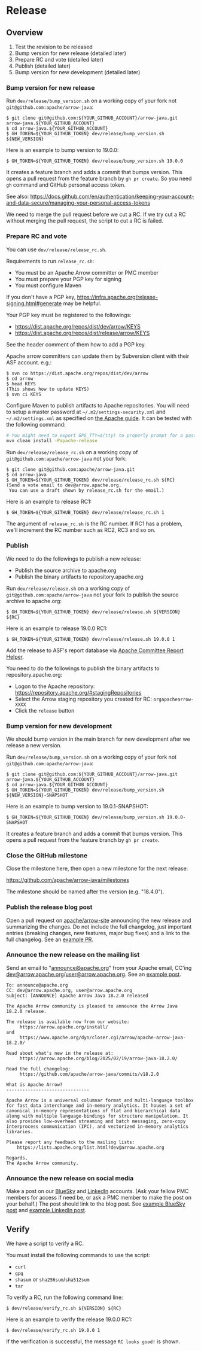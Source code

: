 <!---
  Licensed to the Apache Software Foundation (ASF) under one
  or more contributor license agreements.  See the NOTICE file
  distributed with this work for additional information
  regarding copyright ownership.  The ASF licenses this file
  to you under the Apache License, Version 2.0 (the
  "License"); you may not use this file except in compliance
  with the License.  You may obtain a copy of the License at

    http://www.apache.org/licenses/LICENSE-2.0

  Unless required by applicable law or agreed to in writing,
  software distributed under the License is distributed on an
  "AS IS" BASIS, WITHOUT WARRANTIES OR CONDITIONS OF ANY
  KIND, either express or implied.  See the License for the
  specific language governing permissions and limitations
  under the License.
-->

# Release

## Overview

  1. Test the revision to be released
  2. Bump version for new release (detailed later)
  3. Prepare RC and vote (detailed later)
  4. Publish (detailed later)
  5. Bump version for new development (detailed later)

### Bump version for new release

Run `dev/release/bump_version.sh` on a working copy of your fork not
`git@github.com:apache/arrow-java`:

```console
$ git clone git@github.com:${YOUR_GITHUB_ACCOUNT}/arrow-java.git arrow-java.${YOUR_GITHUB_ACCOUNT}
$ cd arrow-java.${YOUR_GITHUB_ACCOUNT}
$ GH_TOKEN=${YOUR_GITHUB_TOKEN} dev/release/bump_version.sh ${NEW_VERSION}
```

Here is an example to bump version to 19.0.0:

```
$ GH_TOKEN=${YOUR_GITHUB_TOKEN} dev/release/bump_version.sh 19.0.0
```

It creates a feature branch and adds a commit that bumps version. This
opens a pull request from the feature branch by `gh pr create`. So you
need `gh` command and GitHub personal access token.

See also:
https://docs.github.com/en/authentication/keeping-your-account-and-data-secure/managing-your-personal-access-tokens

We need to merge the pull request before we cut a RC. If we try cut a
RC without merging the pull request, the script to cut a RC is failed.

### Prepare RC and vote

You can use `dev/release/release_rc.sh`.

Requirements to run `release_rc.sh`:

  * You must be an Apache Arrow committer or PMC member
  * You must prepare your PGP key for signing
  * You must configure Maven

If you don't have a PGP key,
https://infra.apache.org/release-signing.html#generate may be helpful.

Your PGP key must be registered to the followings:

  * https://dist.apache.org/repos/dist/dev/arrow/KEYS
  * https://dist.apache.org/repos/dist/release/arrow/KEYS

See the header comment of them how to add a PGP key.

Apache arrow committers can update them by Subversion client with
their ASF account. e.g.:

```console
$ svn co https://dist.apache.org/repos/dist/dev/arrow
$ cd arrow
$ head KEYS
(This shows how to update KEYS)
$ svn ci KEYS
```

Configure Maven to publish artifacts to Apache repositories. You will
need to setup a master password at `~/.m2/settings-security.xml` and
`~/.m2/settings.xml` as specified on [the Apache
guide](https://infra.apache.org/publishing-maven-artifacts.html). It
can be tested with the following command:

```bash
# You might need to export GPG_TTY=$(tty) to properly prompt for a passphrase
mvn clean install -Papache-release
```

Run `dev/release/release_rc.sh` on a working copy of
`git@github.com:apache/arrow-java` not your fork:

```console
$ git clone git@github.com:apache/arrow-java.git
$ cd arrow-java
$ GH_TOKEN=${YOUR_GITHUB_TOKEN} dev/release/release_rc.sh ${RC}
(Send a vote email to dev@arrow.apache.org.
 You can use a draft shown by release_rc.sh for the email.)
```

Here is an example to release RC1:

```console
$ GH_TOKEN=${YOUR_GITHUB_TOKEN} dev/release/release_rc.sh 1
```

The argument of `release_rc.sh` is the RC number. If RC1 has a
problem, we'll increment the RC number such as RC2, RC3 and so on.

### Publish

We need to do the followings to publish a new release:

  * Publish the source archive to apache.org
  * Publish the binary artifacts to repository.apache.org

Run `dev/release/release.sh` on a working copy of
`git@github.com:apache/arrow-java` not your fork to publish the source
archive to apache.org:

```console
$ GH_TOKEN=${YOUR_GITHUB_TOKEN} dev/release/release.sh ${VERSION} ${RC}
```

Here is an example to release 19.0.0 RC1:

```console
$ GH_TOKEN=${YOUR_GITHUB_TOKEN} dev/release/release.sh 19.0.0 1
```

Add the release to ASF's report database via [Apache Committee Report
Helper](https://reporter.apache.org/addrelease.html?arrow).

You need to do the followings to publish the binary artifacts to
repository.apache.org:

* Logon to the Apache repository:
  https://repository.apache.org/#stagingRepositories
* Select the Arrow staging repository you created for RC:
  `orgapachearrow-XXXX`
* Click the `release` button

### Bump version for new development

We should bump version in the main branch for new development after we
release a new version.

Run `dev/release/bump_version.sh` on a working copy of your fork not
`git@github.com:apache/arrow-java`:

```console
$ git clone git@github.com:${YOUR_GITHUB_ACCOUNT}/arrow-java.git arrow-java.${YOUR_GITHUB_ACCOUNT}
$ cd arrow-java.${YOUR_GITHUB_ACCOUNT}
$ GH_TOKEN=${YOUR_GITHUB_TOKEN} dev/release/bump_version.sh ${NEW_VERSION}-SNAPSHOT
```

Here is an example to bump version to 19.0.1-SNAPSHOT:

```
$ GH_TOKEN=${YOUR_GITHUB_TOKEN} dev/release/bump_version.sh 19.0.0-SNAPSHOT
```

It creates a feature branch and adds a commit that bumps version. This
opens a pull request from the feature branch by `gh pr create`.

### Close the GitHub milestone

Close the milestone here, then open a new milestone for the next release:

https://github.com/apache/arrow-java/milestones

The milestone should be named after the version (e.g. "18.4.0").

### Publish the release blog post

Open a pull request on
[apache/arrow-site](https://github.com/apache/arrow-site) announcing the new
release and summarizing the changes.  Do not include the full changelog, just
important entries (breaking changes, new features, major bug fixes) and a link
to the full changelog.  See an [example
PR](https://github.com/apache/arrow-site/pull/594).

### Announce the new release on the mailing list

Send an email to "announce@apache.org" from your Apache email, CC'ing
dev@arrow.apache.org/user@arrow.apache.org.  See an [example
post](https://lists.apache.org/thread/bxpt0r8kw0ltgywnylqdroskkt6966z4).

```
To: announce@apache.org
CC: dev@arrow.apache.org, user@arrow.apache.org
Subject: [ANNOUNCE] Apache Arrow Java 18.2.0 released

The Apache Arrow community is pleased to announce the Arrow Java 18.2.0 release.

The release is available now from our website:
     https://arrow.apache.org/install/
and
     https://www.apache.org/dyn/closer.cgi/arrow/apache-arrow-java-18.2.0/

Read about what's new in the release at:
     https://arrow.apache.org/blog/2025/02/19/arrow-java-18.2.0/

Read the full changelog:
     https://github.com/apache/arrow-java/commits/v18.2.0

What is Apache Arrow?
-------------------------------

Apache Arrow is a universal columnar format and multi-language toolbox
for fast data interchange and in-memory analytics. It houses a set of
canonical in-memory representations of flat and hierarchical data
along with multiple language-bindings for structure manipulation. It
also provides low-overhead streaming and batch messaging, zero-copy
interprocess communication (IPC), and vectorized in-memory analytics
libraries.

Please report any feedback to the mailing lists:
    https://lists.apache.org/list.html?dev@arrow.apache.org

Regards,
The Apache Arrow community.
```

### Announce the new release on social media

Make a post on our [BlueSky](https://bsky.app/profile/arrow.apache.org) and
[LinkedIn](https://www.linkedin.com/company/apache-arrow/) accounts.  (Ask
your fellow PMC members for access if need be, or ask a PMC member to make the
post on your behalf.)  The post should link to the blog post.  See [example
BlueSky post](https://bsky.app/profile/arrow.apache.org/post/3lioi6ov5h22d)
and [example LinkedIn post](https://www.linkedin.com/posts/apache-arrow_apache-arrow-java-1820-release-activity-7298633716522758144-L71x).

## Verify

We have a script to verify a RC.

You must install the following commands to use the script:

  * `curl`
  * `gpg`
  * `shasum` or `sha256sum`/`sha512sum`
  * `tar`

To verify a RC, run the following command line:

```console
$ dev/release/verify_rc.sh ${VERSION} ${RC}
```

Here is an example to verify the release 19.0.0 RC1:

```console
$ dev/release/verify_rc.sh 19.0.0 1
```

If the verification is successful, the message `RC looks good!` is shown.
